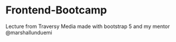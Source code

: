 # Frontend-Bootcamp
Lecture from Traversy Media made with bootstrap 5 and my mentor @marshallunduemi
